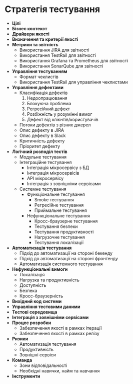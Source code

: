 # Стратегія тестування

- **Цілі**
- **Бізнес контекст**
- **Драйвери якості**
- **Визначення та критерії якості**
- **Метрики та звітність**
  - Використання JIRA для звітності
  - Використання TestRail для звітності
  - Використання Grafana та Prometheus для звітності
  - Використання SonarQube для звітності
- **Управління тестуванням**
  - Формат чеклистів
  - Використання TestRail для управління чеклистами
- **Управління дефектами**
  - Класифікація дефектів
    1. Недоопрацювання
    2. Блокуюча проблема
    3. Регресійний дефект
    4. Розбіжність у розумінні вимог
    5. Дефект від клієнтів/користувачів
  - Потоки дефектів з різних джерел
  - Опис дефекту в JIRA
  - Опис дефекту в Slack
  - Критичність дефекту
  - Пріоритет дефекту
- **Логічний розподіл тестів**
  - Модульне тестування
  - Інтеграційне тестування
    - Інтеграція мікросервісу з БД
    - Інтеграція мікросервісів
    - API мікросервісу
    - Інтеграція з зовнішніми сервісами
  - Системне тестування
    - Функціональне тестування
      - Smoke тестування
      - Регресійне тестування
      - Приймальне тестування
    - Нефункціональне тестування
      - Кросс-браузерне тестування
      - Тестування безпеки
      - Тестування продуктивності
      - Нагрузочне тестування
      - Тестування локалізації
- **Автоматизація тестування**
  - Підхід до автоматизації на стороні бекенду
  - Підхід до автоматизації на стороні фронтенду
  - Автоматизація системного тестування
- **Нефункціональні вимоги**
  - Локалізація
  - Нагрузка та продуктивність
  - Доступність
  - Безпека
  - Кросс-браузерність
- **Вихідний код системи**
- **Управління тестовими даними**
- **Тестові середовища**
- **Інтеграція з зовнішніми сервісами**
- **Процес розробки**
  - Забезпечення якості в рамках ітерації
  - Забезпечення якості в рамках релізу
- **Ризики**
  - Автоматизація тестування
  - Продуктивність
  - Зовнішні сервіси
- **Команда**
  - Зони відповідальності
  - Необхідні навички, найм та навчання
- **Інструменти**
